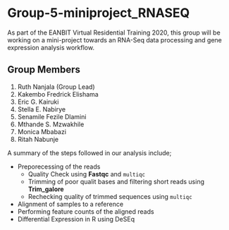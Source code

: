 # Group-5-miniproject_RNASEQ
As part of the EANBIT Virtual Residential Training 2020, this group will be working on a mini-project towards an RNA-Seq data processing and gene expression analysis workflow. 

## Group Members
1. Ruth Nanjala (Group Lead)
1. Kakembo Fredrick Elishama
1. Eric G. Kairuki
1. Stella E. Nabirye
1. Senamile Fezile Dlamini
1. Mthande S. Mzwakhile
1. Monica Mbabazi
1. Ritah Nabunje

A summary of the steps followed in our analysis include;

- Preporecessing of the reads
  - Quality Check using **Fastqc** and `multiqc`
  - Trimming of poor qualit bases and filtering short reads using **Trim_galore**
  - Rechecking quality of trimmed sequences using `multiqc`
- Alignment of samples to a reference
- Performing feature counts of the aligned reads
- Differential Expression in R using DeSEq

